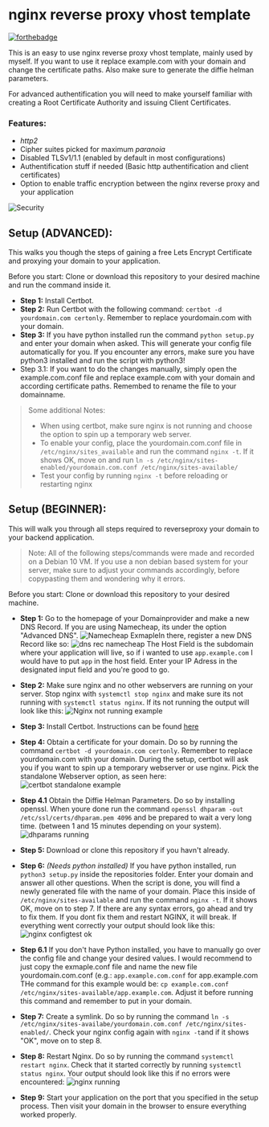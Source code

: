 # nginx reverse proxy vhost template

[![forthebadge](https://forthebadge.com/images/badges/certified-snoop-lion.svg)](https://forthebadge.com)

This is an easy to use nginx reverse proxy vhost template, mainly used by myself. If you want to use it replace example.com with your domain and change the certificate paths. Also make sure to generate the diffie helman parameters.

 For advanced authentification you will need to make yourself familiar with creating a Root Certificate Authority and issuing Client Certificates.
 
 ### Features:
 - *http2*
 - Cipher suites picked for maximum *paranoia*
 - Disabled TLSv1/1.1 (enabled by default in most configurations)
 - Authentification stuff if needed (Basic http authentification and client certificates)
  - Option to enable traffic encryption between the nginx reverse proxy and your application

 ![Security](https://i.imgur.com/G52NR0r.png)

 ## Setup (ADVANCED):

 This walks you though the steps of gaining a free Lets Encrypt Certificate and proxying your domain to your application.

 Before you start: Clone or download this repository to your desired machine and run the command inside it.

 - **Step 1:** Install Certbot.
 - **Step 2:** Run Certbot with the following command: `certbot -d yourdomain.com certonly`. Remember to replace yourdomain.com with your domain.
 - **Step 3:** If you have python installed run the command `python setup.py` and enter your domain when asked. This will generate your config file automatically for you. If you encounter any errors, make sure you have python3 installed and run the script with python3!
 - Step 3.1: If you want to do the changes manually, simply open the example.com.conf file and replace example.com with your domain and according certificate paths. Remembed to rename the file to your domainname.

> Some additional Notes: 
> - When using certbot, make sure nginx is not running and choose the option to spin up a temporary web server. 
> - To enable your config, place the yourdomain.com.conf file in `/etc/nginx/sites_available` and run the command `nginx -t`. If it shows OK, move on and run `ln -s /etc/nginx/sites-enabled/yourdomain.com.conf /etc/nginx/sites-available/`
> - Test your config by running `nginx -t` before reloading or restarting nginx

## Setup (BEGINNER):

This will walk you through all steps required to reverseproxy your domain to your backend application.

> Note: All of the following steps/commands were made and recorded on a Debian 10 VM. If you use a non debian based system for your server, make sure to adjust your commands accordingly, before copypasting them and wondering why it errors.

Before you start: Clone or download this repository to your desired machine.

- **Step 1:** Go to the homepage of your Domainprovider and make a new DNS Record. If you are using Namecheap, its under the option "Advanced DNS". ![Namecheap Exmaple](https://i.imgur.com/FqWMZeG.png)In there, register a new DNS Record like so: ![dns rec namecheap](https://i.imgur.com/TKPjCbX.png) The Host Field is the subdomain where your application will live, so if i wanted to use `app.example.com` I would have to put `app` in the host field. Enter your IP Adress in the designated input field and you're good to go.

- **Step 2:** Make sure nginx and no other webservers are running on your server. Stop nginx with `systemctl stop nginx` and make sure its not running with `systemctl status nginx`. If its not running the output will look like this: ![Nginx not running example](https://i.imgur.com/yBHRXgV.png)

- **Step 3:** Install Certbot. Instructions can be found [here](https://certbot.eff.org/)

- **Step 4:** Obtain a certificate for your domain. Do so by running the command `certbot -d yourdomain.com certonly`. Remember to replace yourdomain.com with your domain. During the setup, certbot will ask you if you want to spin up a temporary webserver or use nginx. Pick the standalone Webserver option, as seen here: ![certbot standalone example](https://i.imgur.com/thfwa0m.png)

- **Step 4.1** Obtain the Diffie Helman Parameters. Do so by installing openssl. When youre done run the command `openssl dhparam -out /etc/ssl/certs/dhparam.pem 4096` and be prepared to wait a very long time. (between 1 and 15 minutes depending on your system). ![dhparams running](https://i.imgur.com/n7QSmeh.png)

- **Step 5:** Download or clone this repository if you havn't already.

- **Step 6:** *(Needs python installed)* If you have python installed, run `python3 setup.py` inside the repositories folder. Enter your domain and answer all other questions. When the script is done, you will find a newly generated file with the name of your domain. Place this inside of `/etc/nginx/sites-available` and run the command `nginx -t`. If it shows OK, move on to step 7. If there are any syntax errors, go ahead and try to fix them. If you dont fix them and restart NGINX, it will break. If everything went correctly your output should look like this: ![nginx configtest ok](https://i.imgur.com/gP8HwXa.png)


- **Step 6.1** If you don't have Python installed, you have to manually go over the config file and change your desired values. I would recommend to just copy the exmaple.conf file and name the new file yourdomain.com.conf (e.g.: `app.example.com.conf` for app.example.com THe command for this example would be: `cp example.com.conf /etc/nginx/sites-available/app.example.com`. Adjust it before running this command and remember to put in your domain.  

- **Step 7:** Create a symlink. Do so by running the command `ln -s /etc/nginx/sites-availabe/yourdomain.com.conf /etc/nginx/sites-enabled/`. Check your nginx config again with `nginx -t`and if it shows "OK", move on to step 8.

- **Step 8:** Restart Nginx. Do so by running the command `systemctl restart nginx`. Check that it started correctly by running `systemctl status nginx`. Your output should look like this if no errors were encountered: ![nginx running](https://i.imgur.com/jrdPgfD.png)

- **Step 9:** Start your application on the port that you specified in the setup process. Then visit your domain in the browser to ensure everything worked properly.